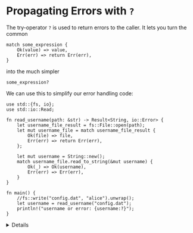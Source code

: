 # Propagating Errors with `?`

The try-operator `?` is used to return errors to the caller. It lets you turn
the common

```rust,ignore
match some_expression {
    Ok(value) => value,
    Err(err) => return Err(err),
}
```

into the much simpler

```rust,ignore
some_expression?
```

We can use this to simplify our error handling code:

```rust,editable
use std::{fs, io};
use std::io::Read;

fn read_username(path: &str) -> Result<String, io::Error> {
    let username_file_result = fs::File::open(path);
    let mut username_file = match username_file_result {
        Ok(file) => file,
        Err(err) => return Err(err),
    };

    let mut username = String::new();
    match username_file.read_to_string(&mut username) {
        Ok(_) => Ok(username),
        Err(err) => Err(err),
    }
}

fn main() {
    //fs::write("config.dat", "alice").unwrap();
    let username = read_username("config.dat");
    println!("username or error: {username:?}");
}
```

<details>

Key points:

* The `username` variable can be either `Ok(string)` or `Err(error)`.
* Use the `fs::write` call to test out the different scenarios: no file, empty file, file with username.
* The return type of the function has to be compatible with the nested functions it calls. For instance,
a function returning a `Result<T, Err>` can only apply the `?` operator on a function returning a 
`Result<AnyT, Err>`. It cannot apply the `?` operator on a function returning an `Option<AnyT>` or `Result<T, OtherErr>`
unless `OtherErr` implements `From<Err>`. Reciprocally, a function returning an `Option<T>` can only apply the `?` operator 
on a function returning an `Option<AnyT>`.
    * You can convert incompatible types into one another with the different `Option` and `Result` methods 
    such as `Option::ok_or`, `Result::ok`, `Result::err`.

</details>
